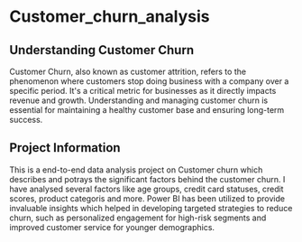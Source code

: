 # Customer_churn_analysis
## Understanding Customer Churn
Customer Churn, also known as customer attrition, refers to the phenomenon where customers stop doing business with a company over a specific period. It's a critical metric for businesses as it directly impacts revenue and growth. Understanding and managing customer churn is essential for maintaining a healthy customer base and ensuring long-term success.
## Project Information
This is a end-to-end data analysis project on Customer churn which describes and potrays the significant factors behind the customer churn. I have analysed several factors like age groups, credit card statuses, credit scores, product categoris and more. Power BI has been utilized to provide invaluable insights which helped in developing targeted strategies to reduce churn, such as personalized engagement for high-risk segments and improved customer service for younger demographics.
